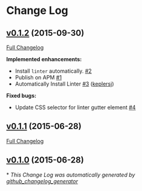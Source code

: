 # Change Log

## [v0.1.2](https://github.com/AtomLinter/linter-flint/tree/v0.1.2) (2015-09-30)
[Full Changelog](https://github.com/AtomLinter/linter-flint/compare/v0.1.1...v0.1.2)

**Implemented enhancements:**

- Install `linter` automatically. [\#2](https://github.com/AtomLinter/linter-flint/issues/2)
- Publish on APM [\#1](https://github.com/AtomLinter/linter-flint/issues/1)
- Automatically Install Linter [\#3](https://github.com/AtomLinter/linter-flint/pull/3) ([keplersj](https://github.com/keplersj))

**Fixed bugs:**

- Update CSS selector for linter gutter element [\#4](https://github.com/AtomLinter/linter-flint/issues/4)

## [v0.1.1](https://github.com/AtomLinter/linter-flint/tree/v0.1.1) (2015-06-28)
[Full Changelog](https://github.com/AtomLinter/linter-flint/compare/v0.1.0...v0.1.1)

## [v0.1.0](https://github.com/AtomLinter/linter-flint/tree/v0.1.0) (2015-06-28)


\* *This Change Log was automatically generated by [github_changelog_generator](https://github.com/skywinder/Github-Changelog-Generator)*

